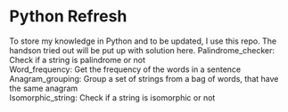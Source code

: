 # Python Refresh
To store my knowledge in Python and to be updated, I use this repo.
The handson tried out will be put up with solution here.
Palindrome_checker: Check if a string is palindrome or not<br>
Word_frequency: Get the frequency of the words in a sentence<br>
Anagram_grouping: Group a set of strings from a bag of words, that have the same anagram<br>
Isomorphic_string: Check if a string is isomorphic or not<br>

